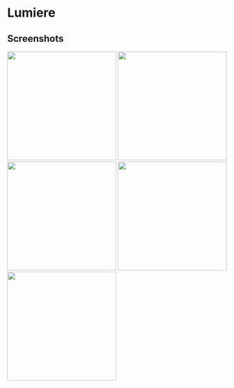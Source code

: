 # Lumiere
## Screenshots
<img src="https://user-images.githubusercontent.com/66859337/123629626-b0c1e080-d83e-11eb-8f1a-714307860b92.jpg" width="250">
<img src="https://user-images.githubusercontent.com/66859337/123629254-4610a500-d83e-11eb-81f5-17fb3279c0f4.jpg" width="250">
<img src="https://user-images.githubusercontent.com/66859337/123629376-6ccedb80-d83e-11eb-98e7-ad69412d1f35.jpg" width="250">
<img src="https://user-images.githubusercontent.com/66859337/123629446-7d7f5180-d83e-11eb-8340-3183ae61d7cb.jpg" width="250">
<img src="https://user-images.githubusercontent.com/66859337/123629557-9c7de380-d83e-11eb-9ef1-54e334235ed4.jpg" width="250">
